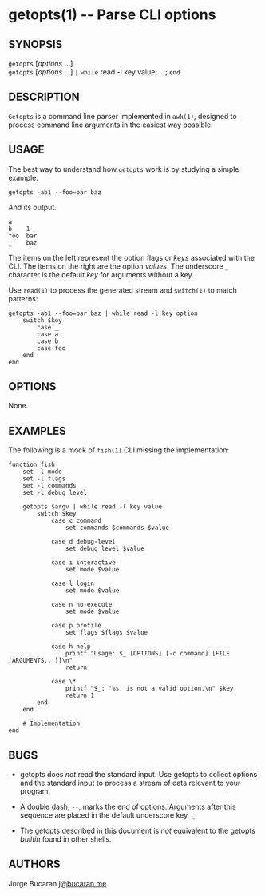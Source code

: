 getopts(1) -- Parse CLI options
===============================

## SYNOPSIS

`getopts` [*options* ...]<br>
`getopts` [*options* ...] `|` `while` read -l key value; ...; `end`<br>

## DESCRIPTION

`Getopts` is a command line parser implemented in `awk(1)`, designed to process command line arguments in the easiest way possible.

## USAGE

The best way to understand how `getopts` work is by studying a simple example.

```
getopts -ab1 --foo=bar baz
```

And its output.

```
a
b    1
foo  bar
_    baz
```

The items on the left represent the option flags or *keys* associated with the CLI. The items on the right are the option *values*. The underscore `_` character is the default *key* for arguments without a key.

Use `read(1)` to process the generated stream and `switch(1)` to match patterns:

```
getopts -ab1 --foo=bar baz | while read -l key option
    switch $key
        case _
        case a
        case b
        case foo
    end
end
```

## OPTIONS

None.

## EXAMPLES

The following is a mock of `fish(1)` CLI missing the implementation:

```
function fish
    set -l mode
    set -l flags
    set -l commands
    set -l debug_level

    getopts $argv | while read -l key value
        switch $key
            case c command
                set commands $commands $value

            case d debug-level
                set debug_level $value

            case i interactive
                set mode $value

            case l login
                set mode $value

            case n no-execute
                set mode $value

            case p profile
                set flags $flags $value

            case h help
                printf "Usage: $_ [OPTIONS] [-c command] [FILE [ARGUMENTS...]]\n"
                return

            case \*
                printf "$_: '%s' is not a valid option.\n" $key
                return 1
        end
    end

    # Implementation
end
```

## BUGS

* getopts does *not* read the standard input. Use getopts to collect options and the standard input to process a stream of data relevant to your program.

* A double dash, `--`, marks the end of options. Arguments after this sequence are placed in the default underscore key, `_`.

* The getopts described in this document is *not* equivalent to the getopts *builtin* found in other shells.

## AUTHORS

Jorge Bucaran <j@bucaran.me>.
